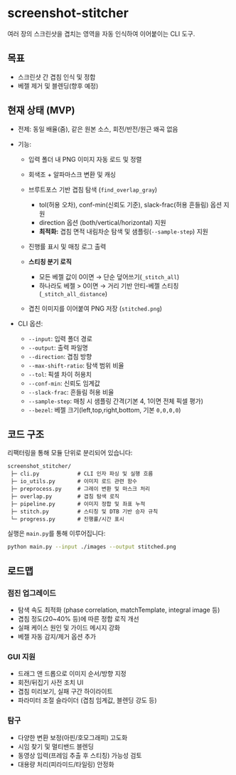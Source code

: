 # screenshot-stitcher

여러 장의 스크린샷을 겹치는 영역을 자동 인식하여 이어붙이는 CLI 도구.

## 목표

* 스크린샷 간 겹침 인식 및 정합
* 베젤 제거 및 블렌딩(향후 예정)

## 현재 상태 (MVP)

* 전제: 동일 배율(줌), 같은 원본 소스, 회전/반전/원근 왜곡 없음

* 기능:

  * 입력 폴더 내 PNG 이미지 자동 로드 및 정렬
  * 회색조 + 알파마스크 변환 및 캐싱
  * 브루트포스 기반 겹침 탐색 (`find_overlap_gray`)

    * tol(허용 오차), conf-min(신뢰도 기준), slack-frac(허용 흔들림) 옵션 지원
    * direction 옵션 (both/vertical/horizontal) 지원
    * **최적화:** 겹침 면적 내림차순 탐색 및 샘플링(`--sample-step`) 지원
  * 진행률 표시 및 매칭 로그 출력
  * **스티칭 분기 로직**

    * 모든 베젤 값이 0이면 → 단순 덮어쓰기(`_stitch_all`)
    * 하나라도 베젤 > 0이면 → 거리 기반 안티-베젤 스티칭(`_stitch_all_distance`)
  * 겹친 이미지를 이어붙여 PNG 저장 (`stitched.png`)

* CLI 옵션:

  * `--input`: 입력 폴더 경로
  * `--output`: 출력 파일명
  * `--direction`: 겹침 방향
  * `--max-shift-ratio`: 탐색 범위 비율
  * `--tol`: 픽셀 차이 허용치
  * `--conf-min`: 신뢰도 임계값
  * `--slack-frac`: 흔들림 허용 비율
  * `--sample-step`: 매칭 시 샘플링 간격(기본 4, 1이면 전체 픽셀 평가)
  * `--bezel`: 베젤 크기(left,top,right,bottom, 기본 `0,0,0,0`)

## 코드 구조

리팩터링을 통해 모듈 단위로 분리되어 있습니다:

```
screenshot_stitcher/
 ├─ cli.py            # CLI 인자 파싱 및 실행 흐름
 ├─ io_utils.py       # 이미지 로드 관련 함수
 ├─ preprocess.py     # 그레이 변환 및 마스크 처리
 ├─ overlap.py        # 겹침 탐색 로직
 ├─ pipeline.py       # 이미지 정합 및 좌표 누적
 ├─ stitch.py         # 스티칭 및 DTB 기반 승자 규칙
 └─ progress.py       # 진행률/시간 표시
```

실행은 `main.py`를 통해 이루어집니다:

```bash
python main.py --input ./images --output stitched.png
```

## 로드맵

### 점진 업그레이드

* 탐색 속도 최적화 (phase correlation, matchTemplate, integral image 등)
* 겹침 정도(20\~40% 등)에 따른 정합 로직 개선
* 실패 케이스 원인 및 가이드 메시지 강화
* 베젤 자동 감지/제거 옵션 추가

### GUI 지원

* 드래그 앤 드롭으로 이미지 순서/방향 지정
* 회전/뒤집기 사전 조치 UI
* 겹침 미리보기, 실패 구간 하이라이트
* 파라미터 조절 슬라이더 (겹침 임계값, 블렌딩 강도 등)

### 탐구

* 다양한 변환 보정(아핀/호모그래피) 고도화
* 시임 찾기 및 멀티밴드 블렌딩
* 동영상 입력(프레임 추출 후 스티칭) 가능성 검토
* 대용량 처리(피라미드/타일링) 안정화
